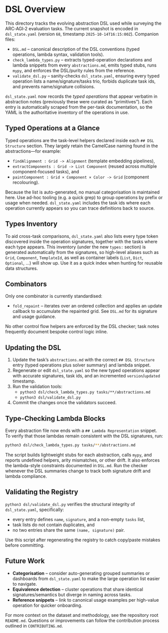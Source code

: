 # DSL Overview

This directory tracks the evolving abstraction DSL used while surveying the ARC‑AGI‑2 evaluation tasks. The current snapshot is encoded in `dsl_state.yaml` (version `68`, timestamp `2025-10-14T16:15:00Z`). Companion files:

- `DSL.md` – canonical description of the DSL conventions (typed operations, lambda syntax, validation tools).
- `check_lambda_types.py` – extracts typed-operation declarations and lambda snippets from every `abstractions.md`, emits typed stubs, runs `mypy`, and enforces the DSL/purity rules from the reference.
- `validate_dsl.py` – sanity-checks `dsl_state.yaml`, ensuring every typed operation lists a name/signature/tasks trio, forbids duplicate task ids, and prevents name/signature collisions.

`dsl_state.yaml` now records the *typed operations* that appear verbatim in abstraction notes (previously these were curated as “primitives”). Each entry is automatically scraped from the per-task documentation, so the YAML is the authoritative inventory of the operations in use.

## Typed Operations at a Glance

Typed operations are the task-level helpers declared inside each `## DSL Structure` section. They largely retain the CamelCase naming found in the abstractions—for example:

- `findAlignment : Grid -> Alignment` (template embedding pipelines),
- `extractComponents : Grid -> List Component` (reused across multiple component-focused tasks), and
- `paintComponent : Grid × Component × Color -> Grid` (component recolouring).

Because the list is auto-generated, no manual categorisation is maintained here. Use ad-hoc tooling (e.g. a quick grep) to group operations by prefix or usage when needed. `dsl_state.yaml` includes the task ids where each operation currently appears so you can trace definitions back to source.

## Types Inventory

To aid cross-task comparisons, `dsl_state.yaml` also lists every type token discovered inside the operation signatures, together with the tasks where each type appears. This inventory (under the new `types:` section) is generated automatically from the signatures, so high-level aliases such as `Grid`, `Component`, `TemplateId`, as well as container labels (`List`, `Dict`, `Optional`, …) will show up. Use it as a quick index when hunting for reusable data structures.

## Combinators

Only one combinator is currently standardised:

- `fold_repaint` – iterates over an ordered collection and applies an update callback to accumulate the repainted grid. See `DSL.md` for its signature and usage guidance.

No other control flow helpers are enforced by the DSL checker; task notes frequently document bespoke control logic inline.

## Updating the DSL

1. Update the task’s `abstractions.md` with the correct `## DSL Structure` entry (typed operations plus solver summary) and lambda snippet.
2. Regenerate or edit `dsl_state.yaml` so the new typed operations appear with accurate signatures, task ids, and an incremented `version`/`updated` timestamp.
3. Run the validation tools:
   - `python3 dsl/check_lambda_types.py tasks/**/abstractions.md`
   - `python3 dsl/validate_dsl.py`
4. Commit the changes once the validators succeed.

## Type-Checking Lambda Blocks

Every abstraction file now ends with a `## Lambda Representation` snippet.  To verify that those lambdas remain consistent with the DSL signatures, run:

```bash
python3 dsl/check_lambda_types.py tasks/**/abstractions.md
```

The script builds lightweight stubs for each abstraction, calls `mypy`, and reports undefined helpers, arity mismatches, or other drift.  It also enforces the lambda-style constraints documented in `DSL.md`.  Run the checker whenever the DSL summaries change to track both signature drift and lambda compliance.

## Validating the Registry

`python3 dsl/validate_dsl.py` verifies the structural integrity of `dsl_state.yaml`, specifically:

- every entry defines `name`, `signature`, and a non-empty `tasks` list,
- task lists do not contain duplicates, and
- no two entries share the same `(name, signature)` pair.

Use this script after regenerating the registry to catch copy/paste mistakes before committing.

## Future Work

- **Categorisation** – consider auto-generating grouped summaries or dashboards from `dsl_state.yaml` to make the large operation list easier to navigate.
- **Equivalence detection** – cluster operations that share identical signatures/semantics but diverge in naming across tasks.
- **Reference snippets** – link to canonical usage examples per high-value operation for quicker onboarding.

For more context on the dataset and methodology, see the repository root `README.md`.  Questions or improvements can follow the contribution process outlined in `CONTRIBUTING.md`.
